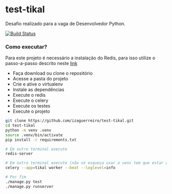 # test-tikal
Desafio realizado para a vaga de Desenvolvedor Python.

[![Build Status](https://travis-ci.org/izaguerreiro/test-tikal.svg?branch=master)](https://travis-ci.org/izaguerreiro/test-tikal)

### Como executar?

Para este projeto é necessário a instalação do Redis, para isso utilize o passo-a-passo descrito neste [link](https://redis.io/topics/quickstart)

* Faça download ou clone o repositório
* Acesse a pasta do projeto
* Crie e ative o virtualenv
* Instale as dependências
* Execute o redis
* Execute o celery
* Execute os testes
* Execute o projeto


```bash
git clone https://github.com/izaguerreiro/test-tikal.git
cd test-tikal
python -m venv .venv
source .venv/bin/activate
pip install -r requirements.txt

# Em outro terminal execute
redis-server

# Em outro terminal execute (não se esqueça usar o venv tem que estar ativo)
celery --app=tikal worker --beat --loglevel=info

# Por fim
./manage.py test
./manage.py runserver
```

